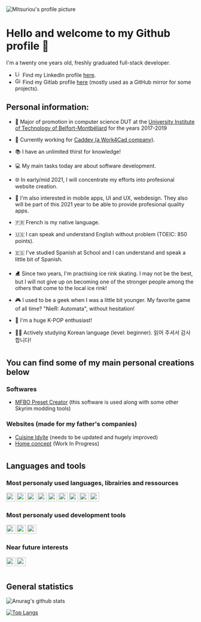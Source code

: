 ![Mitsuriou's profile picture](https://avatars3.githubusercontent.com/u/37184309?s=100&u=5bea81cf98a1bddaefab87ac8d616cf034a13b62&v=4)

# Hello and welcome to my Github profile 🧔
I'm a twenty one years old, freshly graduated full-stack developer.
- <img src="https://content.linkedin.com/content/dam/me/news/en-us/icons/Social_Icons_linkedin.svg.original.svg" alt="LinkedIn icon" width="16"/> Find my LinkedIn profile [here](https://www.linkedin.com/in/d-jacq/).
- <img src="https://cdn.iconscout.com/icon/free/png-128/gitlab-282507.png" alt="GitLab icon" width="16"/> Find my Gitlab profile [here](https://gitlab.com/Mitsuriou) (mostly used as a GitHub mirror for some projects).

## Personal information:
- 🏫 Major of promotion in computer science DUT at the [University Institute of Technology of Belfort-Montbéliard](http://www.iut-bm.univ-fcomte.fr) for the years 2017-2019
- 🏢 Currently working for [Caddev (a Work4Cad company)](https://www.caddev.info/).

- 📚 I have an unlimited thirst for knowledge!

- 💻 My main tasks today are about software development.

- 🌐 In early/mid 2021, I will concentrate my efforts into profesional website creation.

- 📱 I'm also interested in mobile apps, UI and UX, webdesign. They also will be part of this 2021 year to be able to provide profesional quality apps.

- 🇫🇷 French is my native language.

- 🇺🇸 I can speak and understand English without problem (TOEIC: 850 points).

- 🇪🇸 I've studied Spanish at School and I can understand and speak a little bit of Spanish.

- ⛸️ Since two years, I'm practising ice rink skating. I may not be the best, but I will not give up on becoming one of the stronger people among the others that come to the local ice rink!

- 🎮 I used to be a geek when I was a little bit younger. My favorite game of all time? "NieR: Automata", without hesitation!

- 🎵 I'm a huge K-POP enthusiast!

- 👨‍🎓 Actively studying Korean language (level: beginner). 읽어 주셔서 감사합니다!

#
## You can find some of my main personal creations below
### Softwares
- [MFBO Preset Creator](https://github.com/Mitsuriou/MFBO-Preset-Creator) (this software is used along with some other Skyrim modding tools)
### Websites (made for my father's companies)
- [Cuisine Idylle](https://www.cuisine-idylle.fr) (needs to be updated and hugely improved)
- [Home concept](https://www.homconcept.com) (Work In Progress)

#
## Languages and tools
### Most personaly used languages, librairies and ressources
<code><img height="24" src="https://upload.wikimedia.org/wikipedia/commons/1/18/ISO_C%2B%2B_Logo.svg"></code>
<code><img height="24" src="https://upload.wikimedia.org/wikipedia/commons/0/0b/Qt_logo_2016.svg"></code>
<code><img height="24" src="https://upload.wikimedia.org/wikipedia/commons/0/0d/C_Sharp_wordmark.svg"></code>
<code><img height="24" src="https://upload.wikimedia.org/wikipedia/fr/2/2e/Java_Logo.svg"></code>
<code><img height="24" src="https://upload.wikimedia.org/wikipedia/commons/2/27/PHP-logo.svg"></code>
<code><img height="24" src="https://upload.wikimedia.org/wikipedia/commons/9/99/Unofficial_JavaScript_logo_2.svg"></code>
<code><img height="24" src="https://upload.wikimedia.org/wikipedia/commons/6/61/HTML5_logo_and_wordmark.svg"></code>
<code><img height="24" src="https://upload.wikimedia.org/wikipedia/commons/d/d5/CSS3_logo_and_wordmark.svg"></code>
<code><img height="24" src="https://upload.wikimedia.org/wikipedia/commons/d/d9/Markdown.png"></code>

### Most personaly used development tools
<code><img height="24" src="https://visualstudio.microsoft.com/wp-content/uploads/2019/06/BrandVisualStudioWin2019-3.svg"></code>
<code><img height="24" src="https://upload.wikimedia.org/wikipedia/commons/9/9a/Visual_Studio_Code_1.35_icon.svg"></code>
<code><img height="24" src="https://git-scm.com/images/logo@2x.png"></code>

### Near future interests
<code><img height="24" src="https://upload.wikimedia.org/wikipedia/commons/9/95/Vue.js_Logo_2.svg"></code>
<code><img height="24" src="https://upload.wikimedia.org/wikipedia/commons/a/a7/React-icon.svg"></code>

#
## General statistics
![Anurag's github stats](https://github-readme-stats.vercel.app/api?username=mitsuriou&show_icons=true&count_private=true)

[![Top Langs](https://github-readme-stats.vercel.app/api/top-langs/?username=mitsuriou)](https://github.com/anuraghazra/github-readme-stats)
